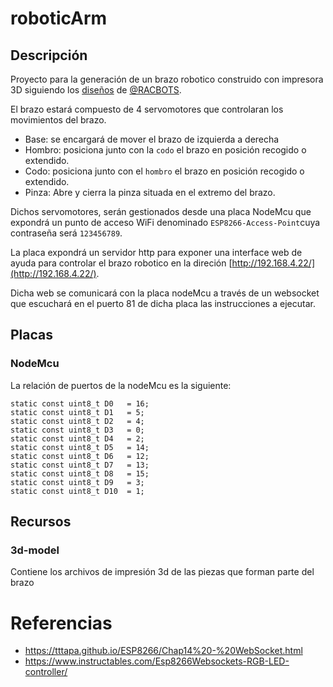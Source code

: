 # roboticArm

## Descripción
Proyecto para la generación de un brazo robotico construido con impresora 3D siguiendo los [diseños](https://www.printables.com/model/449747-brazo-robotico-robotic-arm) de [@RACBOTS](https://www.printables.com/@RACBOTS_756978).

El brazo estará compuesto de 4 servomotores que controlaran los movimientos del brazo.
- Base: se encargará de mover el brazo de izquierda a derecha 
- Hombro: posiciona junto con la `codo` el brazo en posición recogido o extendido.
- Codo: posiciona junto con el `hombro` el brazo en posición recogido o extendido.
- Pinza: Abre y cierra la pinza situada en el extremo del brazo.

Dichos servomotores, serán gestionados desde una placa NodeMcu que expondrá un punto de acceso WiFi denominado `ESP8266-Access-Point`cuya contraseña será `123456789`. 

La placa expondrá un servidor http para exponer una interface web de ayuda para controlar el brazo robotico en la direción [http://192.168.4.22/](http://192.168.4.22/).

Dicha web se comunicará con la placa nodeMcu a través de un websocket que escuchará en el puerto 81 de dicha placa las instrucciones a ejecutar.

## Placas
### NodeMcu 
La relación de puertos de la nodeMcu es la siguiente:
```
static const uint8_t D0   = 16;
static const uint8_t D1   = 5;
static const uint8_t D2   = 4;
static const uint8_t D3   = 0;
static const uint8_t D4   = 2;
static const uint8_t D5   = 14;
static const uint8_t D6   = 12;
static const uint8_t D7   = 13;
static const uint8_t D8   = 15;
static const uint8_t D9   = 3;
static const uint8_t D10  = 1;
``` 

## Recursos

### 3d-model

Contiene los archivos de impresión 3d de las piezas que forman parte del brazo

# Referencias 

- https://tttapa.github.io/ESP8266/Chap14%20-%20WebSocket.html
- https://www.instructables.com/Esp8266Websockets-RGB-LED-controller/